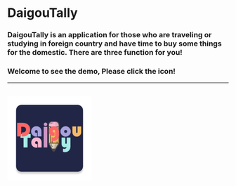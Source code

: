 # DaigouTally  
### DaigouTally is an application for those who are traveling or studying in foreign country and have time to buy some things for the domestic. There are three function for you!  
### Welcome to see the demo, Please click the icon!
----------------------------------------
[![](/app/src/main/res/mipmap-xxxhdpi/ic_launcher.png "Click here to see demo!")][demo]
---------------------------------------

[demo]:https://www.bilibili.com/video/av47418545/ "demo"
